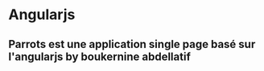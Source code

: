 # Angularjs
## Parrots est une application single page basé sur l'angularjs by boukernine abdellatif
